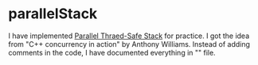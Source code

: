 # parallelStack
I have implemented [Parallel Thraed-Safe Stack](https://github.com/t0wbo2t/parallelStack/blob/main/parallelStack.cpp) for practice. I got the idea from "C++ concurrency in action" by Anthony Williams.
Instead of adding comments in the code, I have documented everything in "" file.
